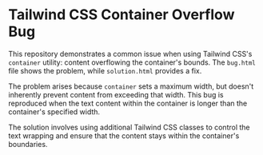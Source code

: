 # Tailwind CSS Container Overflow Bug

This repository demonstrates a common issue when using Tailwind CSS's `container` utility: content overflowing the container's bounds.  The `bug.html` file shows the problem, while `solution.html` provides a fix.

The problem arises because `container` sets a maximum width, but doesn't inherently prevent content from exceeding that width. This bug is reproduced when the text content within the container is longer than the container's specified width. 

The solution involves using additional Tailwind CSS classes to control the text wrapping and ensure that the content stays within the container's boundaries.